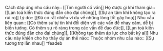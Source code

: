 


Cách đáp ứng nhu cầu này:: [[Tìm người cố vấn]]
Họ được gì khi tham gia:: [[Lan toả kiến thức đúng đắn cho đại chúng]], [[Sự an tâm khi không tạo ra rủi ro]]
Lý do:: [[Đã có rất nhiều ví dụ về những lòng tốt gây hoạ]]
Nhu cầu liên quan:: [[Có thêm sự tự tin khi đối diện với các vấn đề nhạy cảm, dễ bị biến tướng. Có thêm sự rõ ràng trong các vấn đề đạo đức]], [[Lan toả kiến thức đúng đắn cho đại chúng]], [[Không tạo thêm áp lực cho bất kỳ ai]]
Nhu cầu này khiến cho họ thấy dự án thế nào:: 
Thuộc nhóm nhu cầu nào:: [[Sự tương trợ lẫn nhau]] ^feadeb
